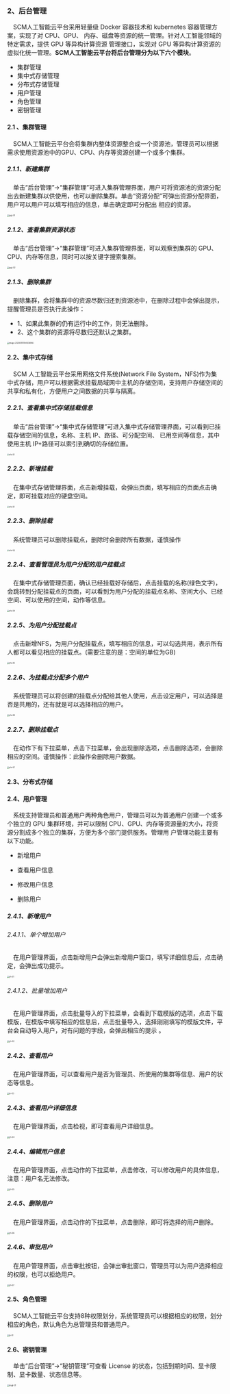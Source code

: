 ### 2、后台管理
&ensp;&ensp;SCM人工智能云平台采用轻量级 Docker 容器技术和 kubernetes 容器管理方案，实现了对 CPU、GPU、 内存、磁盘等资源的统一管理。针对人工智能领域的特定需求，提供 GPU 等异构计算资源 管理接口，实现对 GPU 等异构计算资源的虚拟化统一管理。**SCM人工智能云平台将后台管理分为以下六个模块**。

+ 集群管理
+ 集中式存储管理
+ 分布式存储管理
+ 用户管理
+ 角色管理
+ 密钥管理

#### 2.1 、集群管理
&ensp;&ensp;SCM人工智能云平台会将集群内整体资源整合成一个资源池，管理员可以根据需求使用资源池中的GPU、CPU、内存等资源创建一个或多个集群。

##### 2.1.1、新建集群

&ensp;&ensp;单击“后台管理”->“集群管理”可进入集群管理界面，用户可将资源池的资源分配出去新建集群以供使用，也可以删除集群。单击“资源分配”可弹出资源分配界面，用户可以用户可以填写相应的信息，单击确定即可分配出
相应的资源。

<img src="../img/jqgl-01.png" alt="jqgl-01" style="zoom:30%;" />

##### 2.1.2、查看集群资源状态
&ensp;&ensp;单击“后台管理”->“集群管理”可进入集群管理界面，可以观察到集群的 GPU、CPU、内存等信息，同时可以按关键字搜索集群。

<img src="../img/jqgl-02.png" alt="jqgl-02" style="zoom:30%;" />

##### 2.1.3、删除集群
&ensp;&ensp;删除集群，会将集群中的资源尽数归还到资源池中，在删除过程中会弹出提示，提醒管理员是否执行此操作：
+ 1、如果此集群的仍有运行中的工作，则无法删除。
+ 2、这个集群的资源将尽数归还默认之集群。

<img src="../img/jqgl-03.png" alt="image-20200910104208846" style="zoom:30%;" />

#### 2.2、集中式存储
&ensp;&ensp;SCM 人工智能云平台采用网络文件系统(Network File System，NFS)作为集中式存储，用户可以根据需求挂载局域网中主机的存储空间，支持用户存储空间的共享和私有化，方便用户之间数据的共享与隔离。

##### 2.2.1、查看集中式存储挂载信息
&ensp;&ensp;单击“后台管理”->“集中式存储管理”可进入集中式存储管理界面，可以看到已挂载存储空间的信息，名称、主机 IP、路径、可分配空间、 已用空间等信息，其中使用主机 IP+路径可以索引到确切的存储位置。

<img src="../img/nfs-01.png" alt="nfs-01" style="zoom:30%;" />

##### 2.2.2、新增挂载
&ensp;&ensp;在集中式存储管理界面，点击新增挂载，会弹出页面，填写相应的页面点击确定，即可挂载对应的硬盘空间。

<img src="../img/nfs-02.png" alt="nfs-01" style="zoom:30%;" />

##### 2.2.3、删除挂载
&ensp;&ensp;系统管理员可以删除挂载点，删除时会删除所有数据，谨慎操作

<img src="../img/nfs-03.png" alt="nfs-03" style="zoom:30%;" />

##### 2.2.4、查看管理员为用户分配的用户挂载点
&ensp;&ensp;在集中式存储管理页面，确认已经挂载好存储后，点击挂载的名称(绿色文字)，会跳转到分配挂载点的页面，可以看到为用户分配的挂载点名称、空间大小、已经空间、可以使用的空间，动作等信息。

<img src="../img/nfs-04.png" alt="nfs-04" style="zoom:30%;" />

##### 2.2.5、为用户分配挂载点
&ensp;&ensp;点击新增NFS，为用户分配挂载点，填写相应的信息，可以勾选共用，表示所有人都可以看见相应的挂载点。(需要注意的是：空间的单位为GB)

<img src="../img/nfs-05.png" alt="nfs-05" style="zoom:30%;" />

##### 2.2.6、为挂载点分配多个用户
&ensp;&ensp;系统管理员可以将创建的挂载点分配给其他人使用，点击设定用户，可以选择是否是共用的，还有就是可以选择相应的用户。

<img src="../img/nfs-06.png" alt="nfs-06" style="zoom:30%;" />

##### 2.2.7、删除挂载点
&ensp;&ensp;在动作下有下拉菜单，点击下拉菜单，会出现删除选项，点击删除选项，会删除相应的空间。谨慎操作：此操作会删除用户数据。

<img src="../img/nfs-07.png" alt="nfs-07" style="zoom:30%;" />

#### 2.3、分布式存储





#### 2.4、用户管理

&ensp;&ensp;系统支持管理员和普通用户两种角色用户，管理员可以为普通用户创建一个或多个独立的 GPU 集群环境，并可以限制 CPU、GPU、内存等资源量的大小，将资源分割成多个独立的集群，方便为多个部门提供服务。管理用
户管理功能主要有以下功能。

+ 新增用户

+ 查看用户信息

+ 修改用户信息

+ 删除用户

##### 2.4.1、新增用户
###### 2.4.1.1、单个增加用户
&ensp;&ensp;在用户管理界面，点击新增用户会弹出新增用户窗口，填写详细信息后，点击确定，会弹出成功提示。

<img src="../img/yh-01.png" alt="yh-01" style="zoom:30%;" />

###### 2.4.1.2、批量增加用户
&ensp;&ensp;在用户管理界面，点击批量导入的下拉菜单，会看到下载模版的选项，点击下载模版，在模版中填写相应的信息后，点击批量导入，选择刚刚填写的模版文件，平台会自动导入用户，对有问题的字段，会弹出相应的提示
。

<img src="../img/yh-02.png" alt="yh-02" style="zoom:30%;" />

##### 2.4.2、查看用户
&ensp;&ensp;在用户管理界面，可以查看用户是否为管理员、所使用的集群等信息、用户的状态等信息。

<img src="../img/yh-03.png" alt="th-03" style="zoom:30%;" />

##### 2.4.3、查看用户详细信息
&ensp;&ensp;在用户管理界面，点击检视，即可查看用户详细信息。

<img src="../img/yh-04.png" alt="yh-04" style="zoom:30%;" />

##### 2.4.4、编辑用户信息
&ensp;&ensp;在用户管理界面，点击动作的下拉菜单，点击修改，可以修改用户的具体信息，注意：用户名无法修改。

<img src="../img/yh-05.png" alt="yh-05" style="zoom:30%;" />

##### 2.4.5、删除用户
&ensp;&ensp;在用户管理界面，点击动作的下拉菜单，点击删除，即可将选择的用户删除。

<img src="../img/yh-06.png" alt="yh-06" style="zoom:30%;" />

##### 2.4.6、审批用户
&ensp;&ensp;在用户管理界面，点击审批按钮，会弹出审批窗口，管理员可以为用户选择相应的权限，也可以拒绝用户。

<img src="../img/yh-07.png" alt="yh-07" style="zoom:30%;" />



#### 2.5、角色管理
&ensp;&ensp;SCM人工智能云平台支持8种权限划分，系统管理员可以根据相应的权限，划分相应的角色，默认角色为总管理员和普通用户。

<img src="../img/js-01.png" alt="js-01" style="zoom:30%;" />



#### 2.6、密钥管理
&ensp;&ensp;单击“后台管理”->“秘钥管理”可查看 License 的状态，包括到期时间、显卡限制、显卡数量、状态信息等。

<img src="../img/mygl-01.png" alt="mygl-01" style="zoom:30%;" />